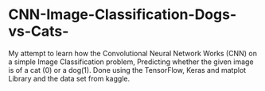 # CNN-Image-Classification-Dogs-vs-Cats-
My attempt to learn how the Convolutional Neural Network Works (CNN) on a simple Image Classification problem, Predicting whether the given image is of a cat (0) or a dog(1).
Done using the TensorFlow, Keras and matplot Library and the data set from kaggle.
